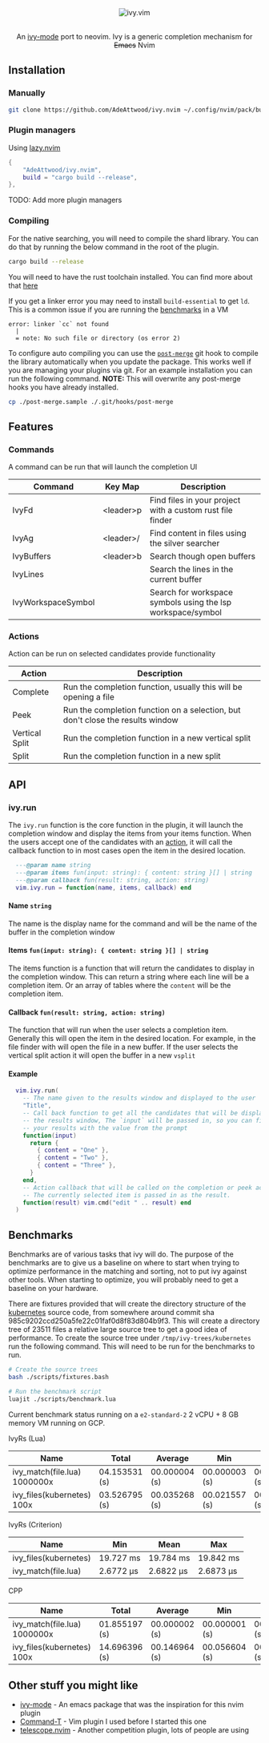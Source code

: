 <div align="center">

<img src="assets/logo.svg" alt="ivy.vim" /> 

<br />
<br />

An [ivy-mode](https://github.com/abo-abo/swiper#ivy) port to neovim. Ivy is a
generic completion mechanism for ~~Emacs~~ Nvim

</div>

## Installation

### Manually

```sh
git clone https://github.com/AdeAttwood/ivy.nvim ~/.config/nvim/pack/bundle/start/ivy.nvim
```

### Plugin managers

Using [lazy.nvim](https://github.com/folke/lazy.nvim)
```lua
{
    "AdeAttwood/ivy.nvim",
    build = "cargo build --release",
},
```

TODO: Add more plugin managers

### Compiling

For the native searching, you will need to compile the shard library. You can
do that by running the below command in the root of the plugin.

```sh
cargo build --release
```

You will need to have the rust toolchain installed. You can find more about
that [here](https://www.rust-lang.org/tools/install)

If you get a linker error you may need to install `build-essential` to get
`ld`. This is a common issue if you are running the [benchmarks](#benchmarks)
in a VM

```
error: linker `cc` not found
  |
  = note: No such file or directory (os error 2)
```

To configure auto compiling you can use the [`post-merge`](./post-merge.sample)
git hook to compile the library automatically when you update the package. This
works well if you are managing your plugins via git. For an example
installation you can run the following command. **NOTE:** This will overwrite
any post-merge hooks you have already installed.

```sh
cp ./post-merge.sample ./.git/hooks/post-merge
```

## Features

### Commands

A command can be run that will launch the completion UI

| Command            | Key Map     | Description                                                 |
| ------------------ | ----------- | ----------------------------------------------------------- |
| IvyFd              | \<leader\>p | Find files in your project with a custom rust file finder   |
| IvyAg              | \<leader\>/ | Find content in files using the silver searcher             |
| IvyBuffers         | \<leader\>b | Search though open buffers                                  |
| IvyLines           |             | Search the lines in the current buffer                      |
| IvyWorkspaceSymbol |             | Search for workspace symbols using the lsp workspace/symbol |

### Actions

Action can be run on selected candidates provide functionality

| Action         | Description                                                                    |
| -------------- | ------------------------------------------------------------------------------ |
| Complete       | Run the completion function, usually this will be opening a file               |
| Peek           | Run the completion function on a selection, but don't close the results window |
| Vertical Split | Run the completion function in a new vertical split                            |
| Split          | Run the completion function in a new split                                     |

## API

### ivy.run

The `ivy.run` function is the core function in the plugin, it will launch the
completion window and display the items from your items function. When the
users accept one of the candidates with an [action](#actions), it will call the
callback function to in most cases open the item in the desired location.

```lua
  ---@param name string
  ---@param items fun(input: string): { content: string }[] | string
  ---@param callback fun(result: string, action: string)
  vim.ivy.run = function(name, items, callback) end
```

#### Name `string`

The name is the display name for the command and will be the name of the buffer
in the completion window

#### Items `fun(input: string): { content: string }[] | string`

The items function is a function that will return the candidates to display in
the completion window. This can return a string where each line will be a
completion item. Or an array of tables where the `content` will be the
completion item.

#### Callback `fun(result: string, action: string)`

The function that will run when the user selects a completion item. Generally
this will open the item in the desired location. For example, in the file
finder with will open the file in a new buffer. If the user selects the
vertical split action it will open the buffer in a new `vsplit`

#### Example

```lua
  vim.ivy.run(
    -- The name given to the results window and displayed to the user
    "Title",
    -- Call back function to get all the candidates that will be displayed in
    -- the results window, The `input` will be passed in, so you can filter
    -- your results with the value from the prompt
    function(input)
      return {
        { content = "One" },
        { content = "Two" },
        { content = "Three" },
      }
    end,
    -- Action callback that will be called on the completion or peek actions.
    -- The currently selected item is passed in as the result.
    function(result) vim.cmd("edit " .. result) end
  )
```

## Benchmarks

Benchmarks are of various tasks that ivy will do. The purpose of the benchmarks
are to give us a baseline on where to start when trying to optimize performance
in the matching and sorting, not to put ivy against other tools. When starting
to optimize, you will probably need to get a baseline on your hardware.

There are fixtures provided that will create the directory structure of the
[kubernetes](https://github.com/kubernetes/kubernetes) source code, from
somewhere around commit sha 985c9202ccd250a5fe22c01faf0d8f83d804b9f3. This will
create a directory tree of 23511 files a relative large source tree to get a
good idea of performance. To create the source tree under
`/tmp/ivy-trees/kubernetes` run the following command. This will need to be run
for the benchmarks to run.

```bash
# Create the source trees
bash ./scripts/fixtures.bash

# Run the benchmark script
luajit ./scripts/benchmark.lua
```

Current benchmark status running on a `e2-standard-2` 2 vCPU + 8 GB memory VM
running on GCP.

IvyRs (Lua)

| Name                         | Total         | Average       | Min           | Max           |
| ---------------------------- | ------------- | ------------- | ------------- | ------------- |
| ivy_match(file.lua) 1000000x | 04.153531 (s) | 00.000004 (s) | 00.000003 (s) | 00.002429 (s) |
| ivy_files(kubernetes) 100x   | 03.526795 (s) | 00.035268 (s) | 00.021557 (s) | 00.037127 (s) |

IvyRs (Criterion)

| Name                  | Min       | Mean      | Max       |
| --------------------- | --------- | --------- | --------- |
| ivy_files(kubernetes) | 19.727 ms | 19.784 ms | 19.842 ms |
| ivy_match(file.lua)   | 2.6772 µs | 2.6822 µs | 2.6873 µs |

CPP

| Name                         | Total         | Average       | Min           | Max           |
| ---------------------------- | ------------- | ------------- | ------------- | ------------- |
| ivy_match(file.lua) 1000000x | 01.855197 (s) | 00.000002 (s) | 00.000001 (s) | 00.000177 (s) |
| ivy_files(kubernetes) 100x   | 14.696396 (s) | 00.146964 (s) | 00.056604 (s) | 00.168478 (s) |

## Other stuff you might like

- [ivy-mode](https://github.com/abo-abo/swiper#ivy) - An emacs package that was the inspiration for this nvim plugin
- [Command-T](https://github.com/wincent/command-t) - Vim plugin I used before I started this one
- [telescope.nvim](https://github.com/nvim-telescope/telescope.nvim) - Another competition plugin, lots of people are using
